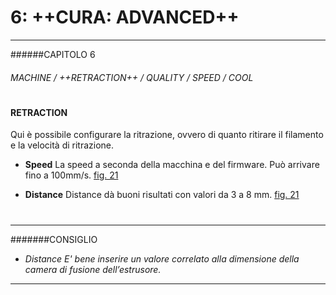 # 6: ++CURA: ADVANCED++
---

######CAPITOLO 6
###### MACHINE / ++RETRACTION++ / QUALITY / SPEED / COOL

# 


#### **RETRACTION**

Qui è possibile configurare la ritrazione, ovvero di quanto ritirare il filamento e la velocità di ritrazione.

* **Speed**
	La speed a seconda della macchina e del firmware.
    Può arrivare fino a 100mm/s.
    [fig. 21](img/figura21a.jpg)
    
    
* **Distance**
	Distance dà buoni risultati con valori da 3 a 8 mm.
    [fig. 21](img/figura21b.jpg)
    
# 

_ _ _
#######CONSIGLIO

* *Distance
	E' bene inserire un valore
    correlato alla dimensione della
    camera di fusione dell’estrusore.*
_ _ _
